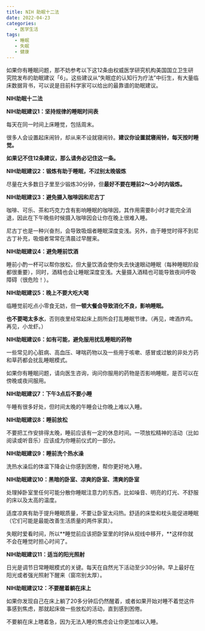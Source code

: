 ```yaml
---
title: NIH 助眠十二法
date: 2022-04-23 
categories:
   - 医学生活
tags: 
   - 睡眠
   - 失眠
   - 健康
---
```

如果你有睡眠问题，那不妨参考以下这12条由权威医学研究机构美国国立卫生研究院发布的助眠建议「6」。这些建议从“失眠症的认知行为疗法”中衍生，有大量临床数据背书，可以说是目前科学家可以给出的最靠谱的助眠建议。
<!-- more -->
**NIH助眠十二法**

**NIH助眠建议1：坚持规律的睡眠时间表**

每天在同一时间上床睡觉，包括周末。

很多人会设置起床闹铃，却从来不设就寝闹铃。**建议你设置就寝闹铃，每天按时睡觉。**

**如果记不住12条建议，那么请务必记住这一条。**

**NIH助眠建议2：锻炼有助于睡眠，不过别太晚锻炼**

尽量在大多数日子里至少锻炼30分钟，但**最好不要在睡前2～3小时内锻炼。**

**NIH助眠建议3：避免摄入咖啡因和尼古丁**

咖啡、可乐、茶和巧克力含有影响睡眠的咖啡因，其作用需要8小时才能完全消退，因此在下午晚些时候摄入咖啡因会让你在晚上很难入睡。

尼古丁也是一种兴奋剂，会导致吸烟者睡眠深度变浅。另外，由于睡觉时得不到尼古丁补充，吸烟者常常在清晨过早醒来。

**NIH助眠建议4：避免睡前饮酒**

睡前小酌一杯可以帮你放松，但大量饮酒会使你失去快速眼动睡眠（每种睡眠阶段都很重要），同时，酒精也会让睡眠深度变浅。大量摄入酒精也可能导致夜间呼吸障碍（很危险！）。

**NIH助眠建议5：晚上不要大吃大喝**

临睡觉前吃点小零食无妨，但**一顿大餐会导致消化不良，影响睡眠。**

**也不要喝太多水**，否则夜里经常起床上厕所会打乱睡眠节律。（再见，啤酒炸鸡。再见，小龙虾。）

**NIH助眠建议6：如有可能，避免服用扰乱睡眠的药物**

一些常见的心脏病、高血压、哮喘药物以及一些用于咳嗽、感冒或过敏的非处方药和草药都会扰乱睡眠模式。

如果你有睡眠问题，请向医生咨询，询问你服用的药物是否影响睡眠，是否可以在傍晚或夜间服用。

**NIH助眠建议7：下午3点后不要小睡**

午睡有很多好处，但时间太晚的午睡会让你晚上难以入睡。

**NIH助眠建议8：睡前放松**

不要把工作安排得太晚，睡前应该有一定的休息时间。一项放松精神的活动（比如阅读或听音乐）应该成为你睡前仪式的一部分。

**NIH助眠建议9：睡前洗个热水澡**

洗热水澡后的体温下降会让你感到困倦，帮你更好地入睡。

**NIH助眠建议10：黑暗的卧室、凉爽的卧室、清爽的卧室**

处理掉卧室里任何可能分散你睡眠注意力的东西，比如噪音、明亮的灯光、不舒服的床以及太高的温度。

适度凉爽有助于提升睡眠质量，不要让卧室太闷热。舒适的床垫和枕头能促进睡眠（它们可能是最能改善生活质量的两件家具）。

失眠时爱看时间，所以**睡觉前应该把卧室里的时钟从视线中移开，**这样你就不会在睡觉时担心时间了。

**NIH助眠建议11：适当的阳光照射**

日光是调节日常睡眠模式的关键。每天在自然光下活动至少30分钟。早上最好在阳光或者强光照射下醒来（窗帘别太厚）。

**NIH助眠建议12：不要醒着躺在床上**

如果你发现自己在床上躺了20多分钟后仍然醒着，或者如果开始对睡不着觉这件事感到焦虑，那就起床做一些放松的活动，直到感到困倦。

不要躺在床上瞎着急，因为无法入睡的焦虑会让你更加难以入睡。